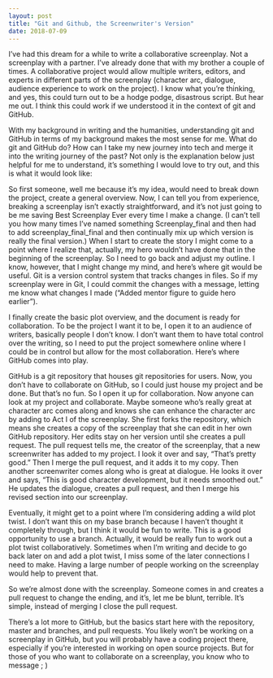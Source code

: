 ```yaml
---
layout: post
title: "Git and Github, the Screenwriter's Version"
date: 2018-07-09
---
```



I’ve had this dream for a while to write a collaborative screenplay. Not a screenplay with a partner. I’ve already done that with my brother a couple of times. A collaborative project would allow multiple writers, editors, and experts in different parts of the screenplay (character arc, dialogue, audience experience to work on the project). I know what you’re thinking, and yes, this could turn out to be a hodge podge, disastrous script. But hear me out. I think this could work if we understood it in the context of git and GitHub.

With my background in writing and the humanities, understanding git and GitHub in terms of my background makes the most sense for me.  What do git and GitHub do? How can I take my new journey into tech and merge it into the writing journey of the past? Not only is the explanation below just helpful for me to understand, it’s something I would love to try out, and this is what it would look like:

So first someone, well me because it’s my idea, would need to break down the project, create a general overview. Now, I can tell you from experience, breaking a screenplay isn’t exactly straightforward, and it’s not just going to be me saving Best Screenplay Ever every time I make a change. (I can’t tell you how many times I’ve named something Screenplay_final and then had to add screenplay_final_final and then continually mix up which version is really the final version.) When I start to create the story I might come to a point where I realize that, actually, my hero wouldn’t have done that in the beginning of the screenplay. So I need to go back and adjust my outline. I know, however, that I might change my mind, and here’s where git would be useful. Git is a version control system that tracks changes in files.  So if my screenplay were in Git, I could commit the changes with a message, letting me know what changes I made (“Added mentor figure to guide hero earlier”).


I finally create the basic plot overview, and the document is ready for collaboration. To be the project I want it to be, I open it to an audience of writers, basically people I don’t know. I don’t want them to have total control over the writing, so I need to put the project somewhere online where I could be in control but allow for the most collaboration. Here’s where GitHub comes into play.

GitHub is a git repository that houses git repositories for users. Now, you don’t have to collaborate on GitHub, so I could just house my project and be done. But that’s no fun. So I open it up for collaboration. Now anyone can look at my project and collaborate. Maybe someone who’s really great at character arc comes along and knows she can enhance the character arc by adding to Act I of the screenplay. She first forks the repository, which means she creates a copy of the screenplay that she can edit in her own GitHub repository. Her edits stay on her version until she creates a pull request. The pull request tells me, the creator of the screenplay, that a new screenwriter has added to my project. I look it over and say, “That’s pretty good.” Then I merge the pull request, and it adds it to my copy. Then another screenwriter comes along who is great at dialogue. He looks it over and says, “This is good character development, but it needs smoothed out.” He updates the dialogue, creates a pull request, and then I merge his revised section into our screenplay.

Eventually, it might get to a point where I’m considering adding a wild plot twist. I don’t want this on my base branch because I haven’t thought it completely through, but I think it would be fun to write. This is a good opportunity to use a branch. Actually, it would be really fun to work out a plot twist collaboratively. Sometimes when I’m writing and decide to go back later on and add a plot twist, I miss some of the later connections I need to make. Having a large number of people working on the screenplay would help to prevent that.

So we’re almost done with the screenplay. Someone comes in and creates a pull request to change the ending, and it’s, let me be blunt, terrible. It’s simple, instead of merging I close the pull request.


There’s a lot more to GitHub, but the basics start here with the repository, master and branches, and pull requests. You likely won’t be working on a screenplay in GitHub, but you will probably have a coding project there, especially if you’re interested in working on open source projects. But for those of you who want to collaborate on a screenplay, you know who to message ; )
